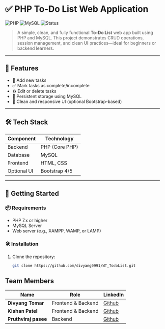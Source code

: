 # ✅ PHP To-Do List Web Application

![PHP](https://img.shields.io/badge/Language-PHP-blue.svg)
![MySQL](https://img.shields.io/badge/Database-MySQL-orange.svg)
![Status](https://img.shields.io/badge/Status-Completed-brightgreen)

> A simple, clean, and fully functional **To-Do List** web app built using PHP and MySQL. This project demonstrates CRUD operations, session management, and clean UI practices—ideal for beginners or backend learners.

---

## 🧩 Features

- 📝 Add new tasks
- ✅ Mark tasks as complete/incomplete
- ♻️ Edit or delete tasks
- 💾 Persistent storage using MySQL
- 🎨 Clean and responsive UI (optional Bootstrap-based)

---

## 🛠️ Tech Stack

| Component    | Technology     |
|--------------|----------------|
| Backend      | PHP (Core PHP) |
| Database     | MySQL          |
| Frontend     | HTML, CSS      |
| Optional UI  | Bootstrap 4/5   |

---

## 🚀 Getting Started

### 📦 Requirements

- PHP 7.x or higher
- MySQL Server
- Web server (e.g., XAMPP, WAMP, or LAMP)

### 🛠 Installation

1. Clone the repository:
   ```bash
   git clone https://github.com/divyang9991/WT_TodoList.git


##  Team Members

| Name                 | Role                          | LinkedIn                                                  |
| -------------------- | ----------------------------- | --------------------------------------------------------- |
| **Divyang Tomar**    | Frontend & Backend            | [Github](https://github.com/divyang9991)                  |
| **Kishan Patel**     | Frontend & Backend            | [Github](https://github.com/kdp-dev-pa)                   |
| **Pruthviraj pasee** | Backend                       | [Github](https://github.com/PruthvirajPasee0)             |
